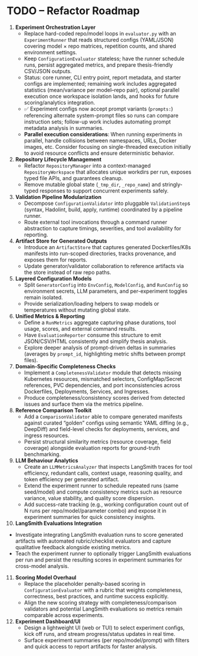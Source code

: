 # TODO – Refactor Roadmap
1. **Experiment Orchestration Layer**
   - Replace hard-coded repo/model loops in `evaluator.py` with an `ExperimentRunner` that reads structured configs (YAML/JSON) covering model × repo matrices, repetition counts, and shared environment settings.
   - Keep `ConfigurationEvaluator` stateless; have the runner schedule runs, persist aggregated metrics, and prepare thesis-friendly CSV/JSON outputs.
   - Status: core runner, CLI entry point, report metadata, and starter configs are implemented; remaining work includes aggregated statistics (mean/variance per model–repo pair), optional parallel execution once workspace isolation lands, and hooks for future scoring/analytics integration.
   - ✅ Experiment configs now accept prompt variants (`prompts:`) referencing alternate system-prompt files so runs can compare instruction sets; follow-up work includes automating prompt metadata analysis in summaries.
   - **Parallel execution considerations**: When running experiments in parallel, handle collisions between namespaces, URLs, Docker images, etc. Consider focusing on single-threaded execution initially to avoid resource conflicts and ensure deterministic behavior.
2. **Repository Lifecycle Management**
   - Refactor `RepositoryManager` into a context-managed `RepositoryWorkspace` that allocates unique workdirs per run, exposes typed file APIs, and guarantees cleanup.
   - Remove mutable global state (`_tmp_dir`, `_repo_name`) and stringly-typed responses to support concurrent experiments safely.
3. **Validation Pipeline Modularization**
   - Decompose `ConfigurationValidator` into pluggable `ValidationStep`s (syntax, Hadolint, build, apply, runtime) coordinated by a pipeline runner.
   - Route external tool invocations through a command runner abstraction to capture timings, severities, and tool availability for reporting.
4. **Artifact Store for Generated Outputs**
   - Introduce an `ArtifactStore` that captures generated Dockerfiles/K8s manifests into run-scoped directories, tracks provenance, and exposes them for reports.
   - Update generator/validator collaboration to reference artifacts via the store instead of raw repo paths.
5. **Layered Configuration Models**
   - Split `GeneratorConfig` into `EnvConfig`, `ModelConfig`, and `RunConfig` so environment secrets, LLM parameters, and per-experiment toggles remain isolated.
   - Provide serialization/loading helpers to swap models or temperatures without mutating global state.
6. **Unified Metrics & Reporting**
   - Define a `RunMetrics` aggregate capturing phase durations, tool usage, scores, and external command results.
   - Have `EvaluationReporter` consume this structure to emit JSON/CSV/HTML consistently and simplify thesis analysis.
   - Explore deeper analysis of prompt-driven deltas in summaries (averages by `prompt_id`, highlighting metric shifts between prompt files).
7. **Domain-Specific Completeness Checks**
   - Implement a `CompletenessValidator` module that detects missing Kubernetes resources, mismatched selectors, ConfigMap/Secret references, PVC dependencies, and port inconsistencies across Dockerfiles, Deployments, Services, and Ingresses.
   - Produce completeness/consistency scores derived from detected issues and surface them via the metrics pipeline.
8. **Reference Comparison Toolkit**
   - Add a `ComparisonValidator` able to compare generated manifests against curated “golden” configs using semantic YAML diffing (e.g., DeepDiff) and field-level checks for deployments, services, and ingress resources.
   - Persist structural similarity metrics (resource coverage, field coverage) alongside evaluation reports for ground-truth benchmarking.
9. **LLM Behaviour Analytics**
   - Create an `LLMMetricsAnalyzer` that inspects LangSmith traces for tool efficiency, redundant calls, context usage, reasoning quality, and token efficiency per generated artifact.
   - Extend the experiment runner to schedule repeated runs (same seed/model) and compute consistency metrics such as resource variance, value stability, and quality score dispersion.
   - Add success-rate tracking (e.g., working configuration count out of N runs per repo/model/parameter combo) and expose it in experiment summaries for quick consistency insights.
10. **LangSmith Evaluations Integration**
   - Investigate integrating LangSmith evaluation runs to score generated artifacts with automated rubric/checklist evaluators and capture qualitative feedback alongside existing metrics.
   - Teach the experiment runner to optionally trigger LangSmith evaluations per run and persist the resulting scores in experiment summaries for cross-model analysis.
11. **Scoring Model Overhaul**
    - Replace the placeholder penalty-based scoring in `ConfigurationEvaluator` with a rubric that weights completeness, correctness, best practices, and runtime success explicitly.
    - Align the new scoring strategy with completeness/comparison validators and potential LangSmith evaluations so metrics remain comparable across experiments.
12. **Experiment Dashboard/UI**
    - Design a lightweight UI (web or TUI) to select experiment configs, kick off runs, and stream progress/status updates in real time.
    - Surface experiment summaries (per repo/model/prompt) with filters and quick access to report artifacts for faster analysis.
